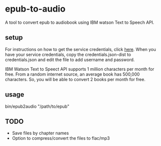 # epub-to-audio

A tool to convert epub to audiobook using IBM watson Text to Speech API.

## setup

For instructions on how to get the service credentials, click [here](https://github.com/watson-developer-cloud/node-sdk#getting-the-service-credentials). When you have your service credentials, copy the credentials.json-dist to credentials.json and edit the file to add username and password.

IBM Watson Text to Speect API supports 1 million characters per month for free. From a random internet source, an average book has 500,000 characters. So, you will be able to convert 2 books per month for free.

## usage

bin/epub2audio "/path/to/epub"

## TODO

* Save files by chapter names
* Option to compress/convert the files to flac/mp3
